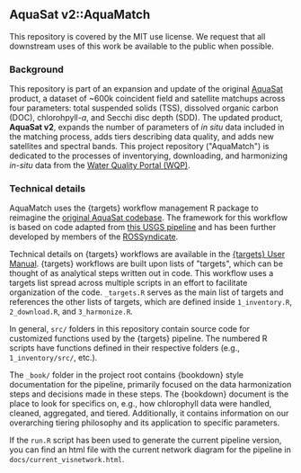 ## AquaSat v2::AquaMatch

This repository is covered by the MIT use license. We request that all downstream uses of this work be available to the public when possible.

### Background

This repository is part of an expansion and update of the original [AquaSat](https://agupubs.onlinelibrary.wiley.com/doi/10.1029/2019WR024883) product, a dataset of ~600k coincident field and satellite matchups across four parameters: total suspended solids (TSS), dissolved organic carbon (DOC), chlorohpyll-_a_, and Secchi disc depth (SDD). The updated product, **AquaSat v2**, expands the number of parameters of *in situ* data included in the matching process, adds tiers describing data quality, and adds new satellites and spectral bands. This project repository ("AquaMatch") is dedicated to the processes of inventorying, downloading, and harmonizing *in-situ* data from the [Water Quality Portal (WQP)](waterqualitydata.us/). 

### Technical details

AquaMatch uses the {targets} workflow management R package to reimagine the [original AquaSat codebase](https://github.com/GlobalHydrologyLab/AquaSat). The framework for this workflow is based on code adapted from [this USGS pipeline](https://github.com/USGS-R/ds-pipelines-targets-example-wqp) and has been further developed by members of the [ROSSyndicate](https://github.com/rossyndicate).

Technical details on {targets} workflows are available in the  [{targets} User Manual](https://books.ropensci.org/targets/). {targets} workflows are built upon lists of "targets", which can be thought of as analytical steps written out in code. This workflow uses a targets list spread across multiple scripts in an effort to facilitate organization of the code. `_targets.R` serves as the main list of targets and references the other lists of targets, which are defined inside `1_inventory.R`, `2_download.R`, and `3_harmonize.R`.

In general, `src/` folders in this repository contain source code for customized functions used by the {targets} pipeline. The numbered R scripts have functions defined in their respective folders (e.g., `1_inventory/src/`, etc.).

The `_book/` folder in the project root contains {bookdown} style documentation for the pipeline, primarily focused on the data harmonization steps and decisions made in these steps. The {bookdown} document is the place to look for specifics on, e.g., how chlorophyll data were handled, cleaned, aggregated, and tiered. Additionally, it contains information on our overarching tiering philosophy and its application to specific parameters.

If the `run.R` script has been used to generate the current pipeline version, you can find an html file with the current network diagram for the pipeline in `docs/current_visnetwork.html`.
